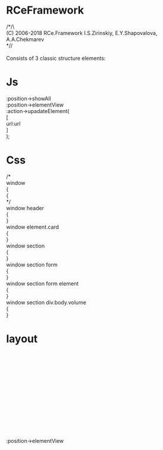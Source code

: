 # RCeFramework
/\*/\\<br/>
 (C) 2006-2018 RCe.Framework I.S.Zirinskiy, E.Y.Shapovalova, A.A.Chekmarev<br/>
\*\//<br/>
<br/>
Consists of 3 classic structure elements:<br/>
# Js<br/>
:position->showAll<br/>
:position->elementView<br/>
:action->upadateElement(<br/>
	[<br/>
	url:url<br/>
	]<br/>
);<br/>
# Css<br/>
/*<br/>
window <br/>
	{<br/>
	{<br/>
*/<br/>
window header<br/>
	{<br/>
	}<br/>
window element.card<br/>
	{<br/>
	}<br/>
window section<br/>
	{<br/>
	}<br/>
window section form<br/>
	{<br/>
	}<br/>
window section form element<br/>
	{<br/>
	}<br/>
window section div.body.volume<br/>
	{<br/>
	}<br/>
# layout<br/>
<window class="flex-full"><br/>
	<header></header><br/>
	<element class="card" url="///"><br/>
		<header></header><br/>
	</element><br/>
</window><br/>
<br/>
:position->elementView<br/>
<window class="flex-full"><br/>
	<header></header><br/>
	<section><br/>
		<form class="header controls"><br/>
			<element url="///"></element><br/>
		</form><br/>
		<div class="body volume"><br/>
		</div><br/>
	</section><br/>
</window><br/>
<br/>
